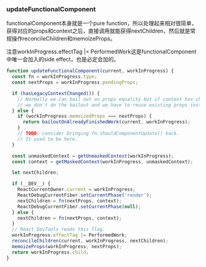 ### updateFunctionalComponent
functionalComponent本身就是一个pure function，所以处理起来相对很简单，获得对应的props和context之后，直接调用就能获得nextChildren，然后就是常规操作reconcileChildren和memoizeProps。

注意workInProgress.effectTag |= PerformedWork这是functionalComponent中唯一会加入的side effect，也是必定会加的。

```ts
function updateFunctionalComponent(current, workInProgress) {
  const fn = workInProgress.type;
  const nextProps = workInProgress.pendingProps;

  if (hasLegacyContextChanged()) {
    // Normally we can bail out on props equality but if context has changed
    // we don't do the bailout and we have to reuse existing props instead.
  } else {
    if (workInProgress.memoizedProps === nextProps) {
      return bailoutOnAlreadyFinishedWork(current, workInProgress);
    }
    // TODO: consider bringing fn.shouldComponentUpdate() back.
    // It used to be here.
  }

  const unmaskedContext = getUnmaskedContext(workInProgress);
  const context = getMaskedContext(workInProgress, unmaskedContext);

  let nextChildren;

  if (__DEV__) {
    ReactCurrentOwner.current = workInProgress;
    ReactDebugCurrentFiber.setCurrentPhase('render');
    nextChildren = fn(nextProps, context);
    ReactDebugCurrentFiber.setCurrentPhase(null);
  } else {
    nextChildren = fn(nextProps, context);
  }
  // React DevTools reads this flag.
  workInProgress.effectTag |= PerformedWork;
  reconcileChildren(current, workInProgress, nextChildren);
  memoizeProps(workInProgress, nextProps);
  return workInProgress.child;
}
```